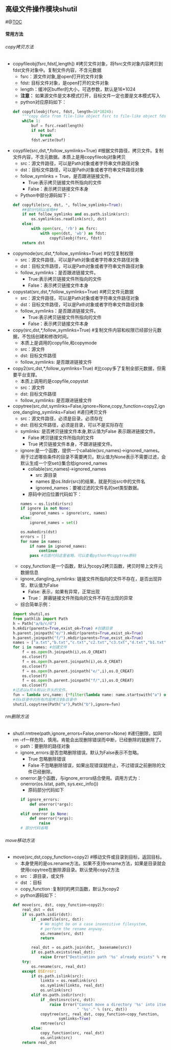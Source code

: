 ## 高级文件操作模块shutil
#@[TOC](目录结构)   

#### 常用方法
###### copy拷贝方法
* copyfileobj(fsrc,fdst[,length]) #拷贝文件对象，将fsrc文件对象内容拷贝到fdst文件对象中。复制文件内容，不含元数据
    * fsrc：源文件对象,是open打开的文件对象
    * fdst: 目标文件对象，是open打开的文件对象
    * length：缓冲区buffer的大小，可选参数，默认是16*1024 
    * **注意：** 如果源文件是文本模式打开，目标文件一定也要是文本模式写入
    * python对应原码如下：
    ````python 
    def copyfileobj(fsrc, fdst, length=16*1024):
        """copy data from file-like object fsrc to file-like object fdst"""
        while 1:
            buf = fsrc.read(length)
            if not buf:
                break
            fdst.write(buf)
    ````
* coypfile(src,dst,*,follow_symlinks=True) #根据文件路径，拷贝文件。复制文件内容，不含元数据。本质上是用copyfileobj对象拷贝
    * src：源文件路径，可以是Path对象或者字符串文件路径对象
    * dst：目标文件路径，可以是Path对象或者字符串文件路径对象
    * follow_symlinks = True，是否跟进链接文件。
        * True:表示拷贝链接文件所指向的文件
        * False：表示拷贝链接文件本身
    * Python中部分源码如下：
    ````python
    def copyfile(src, dst, *, follow_symlinks=True):
        ##部分代码以省略##
        if not follow_symlinks and os.path.islink(src):
            os.symlink(os.readlink(src), dst)
        else:
            with open(src, 'rb') as fsrc:
                with open(dst, 'wb') as fdst:
                    copyfileobj(fsrc, fdst)
        return dst
    ````   
* copymode(src,dst,*,follow_symlinks=True) #仅仅复制权限
    * src：源文件路径，可以是Path对象或者字符串文件路径对象
    * dst：目标文件路径，可以是Path对象或者字符串文件路径对象
    * follow_symlinks：是否跟进链接文件。
        * True:表示拷贝链接文件所指向的文件
        * False：表示拷贝链接文件本身
* copystat(src,dst,*,follow_symlinks=True) #拷贝文件元数据
    * src：源文件路径，可以是Path对象或者字符串文件路径对象
    * dst：目标文件路径，可以是Path对象或者字符串文件路径对象
    * follow_symlinks：是否跟进链接文件。
        * True:表示拷贝链接文件所指向的文件
        * False：表示拷贝链接文件本身  
* copy(src,dst,*,follow_symlinks=True)  #复制文件内容和权限已经部分元数据，不包括创建和修改时间。
    * 本质上是调用的copyfile,和copymode
    * src：源文件
    * dst: 目标文件路径
    * follow_symlinks: 是否跟进链接文件
* copy2(src,dst,*,follow_symlinks=True) #比copy多了复制全部元数据，但需要平台支撑。
    * 本质上调用的是copyfile,copystat
    * src：源文件
    * dst: 目标文件路径
    * follow_symlinks: 是否跟进链接文件  
* copytree(src,dst,symlinks=False,ignore=None,copy_function=copy2,ignore_dangling_symlinks=False) #递归拷贝文件
    * src：源文件路径，必须是目录，必须存在
    * dst: 目标文件路径，必须是目录，可以不是实际存在
    * symlinks: 是否拷贝链接文件本身,默认值为False 表示跟进链接文件。
        * False 拷贝链接文件所指向的文件
        * True 拷贝链接文件本身，不跟进链接文件。
    * ignore:是一个函数，提供一个callable(src,names)->ignored_names。用于过滤哪些条件的目录不需要拷贝。默认值为None表示不需要过滤，会默认生成一个空set()集合给ignored_names
        * collable(src,names)->ignored_names 
            * src 源目录
            * names 是os.litdir(src)的结果，就是列出src中的文件名
            * ignored_names：要被过滤的文件名的set类型数据。   
        * 原码中对应位置代码如下：
        ````python
        names = os.listdir(src)
        if ignore is not None:
            ignored_names = ignore(src, names)
        else:
            ignored_names = set()

        os.makedirs(dst)
        errors = []
        for name in names:
            if name in ignored_names:
                continue
            pass #后面代码这里省略，可以查看python中copytree原码
        ````  
    * copy_function:是一个函数，默认为copy2拷贝函数，拷贝时带上文件元数据信息
    * ignore_dangling_symlinks: 链接文件所指向的文件不存在，是否出现异常，默认值为False
        * False: 表示，如果有异常，正常出现
        * True： 屏蔽链接文件所指向的文件不存在出现的异常
    * 综合简单示例：
    ````python
    import shutil,os
    from pathlib import Path
    h = Path("a/b/c/d")
    h.mkdir(parents=True,exist_ok=True) #创建目录
    h.parent.joinpath("e/").mkdir(parents=True,exist_ok=True)
    h.parent.joinpath("f/").mkdir(parents=True,exist_ok=True)
    names = ["a.txt","b.txt","c.txt","c2.txt","c3.txt","d.txt","b1.txt","b2.txt","a1.txt","a2.txt"]
    for i in names: #创建文件
        f = os.open(h.joinpath(i),os.O_CREAT)
        os.close(f)
        f = os.open(h.parent.joinpath(i),os.O_CREAT)
        os.close(f)
        f = os.open(h.parent.joinpath("e/",i),os.O_CREAT)
        os.close(f)
        f = os.open(h.parent.joinpath("f/",i),os.O_CREAT)
        os.close(f)
    #过滤以a开头和以c开头的文件。
    fun = lambda src,name: {*filter(lambda name: name.startswith("a") or name.startswith("c"),names)}
    #将a目录中的所有内容拷贝到b目录中
    shutil.copytree(Path("a"),Path("b"),ignore=fun)
    ````   
###### rm删除方法
* shutil.rmtree(path,ignore_errors=False,onerror=None) #递归删除，如同rm -rf一样危险，慎用。肯能会出现删除错误而中断，已经删除的就删除了。
    * path：要删除的路径对象
    * ignore_errors:是否忽略删除错误。默认为False表示不忽略。
        * True 忽略删除错误
        * False 不忽略删除错误，如果出现错误就终止，不过错误之前删除的文件已经删除。
    * onerror:是个函数，与ignore_errors结合使用。调用方式为：onerror(os.lstat, path, sys.exc_info())
        * 原码部分代码如下
        ````python
        if ignore_errors:
            def onerror(*args):
                pass
        elif onerror is None:
            def onerror(*args):
                raise
        # 部分代码省略
        ````
###### move移动方法
* move(src,dst,copy_function=copy2) #移动文件或目录到目标，返回目标。
    * 本身使用的是os.rename方法。如果不支持rename方法，如果是目录就会使用copytree在删除源目录。默认使用copy2方法
    * src ：源目录，或文件
    * dst ：目标
    * copy_function :复制时的拷贝函数，默认为copy2
    * python源码如下：
    ````python
    def move(src, dst, copy_function=copy2):
        real_dst = dst
        if os.path.isdir(dst):
            if _samefile(src, dst):
                # We might be on a case insensitive filesystem,
                # perform the rename anyway.
                os.rename(src, dst)
                return

            real_dst = os.path.join(dst, _basename(src))
            if os.path.exists(real_dst):
                raise Error("Destination path '%s' already exists" % real_dst)
        try:
            os.rename(src, real_dst)
        except OSError:
            if os.path.islink(src):
                linkto = os.readlink(src)
                os.symlink(linkto, real_dst)
                os.unlink(src)
            elif os.path.isdir(src):
                if _destinsrc(src, dst):
                    raise Error("Cannot move a directory '%s' into itself"
                                " '%s'." % (src, dst))
                copytree(src, real_dst, copy_function=copy_function,
                        symlinks=True)
                rmtree(src)
            else:
                copy_function(src, real_dst)
                os.unlink(src)
        return real_dst
    ````